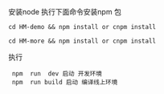 安装node  执行下面命令安装npm 包

	cd HM-demo && npm install or cnpm install

	cd HM-more && npm install or cnpm install

执行

	 npm  run  dev 启动 开发环境 
     npm  run build 启动 编译线上环境